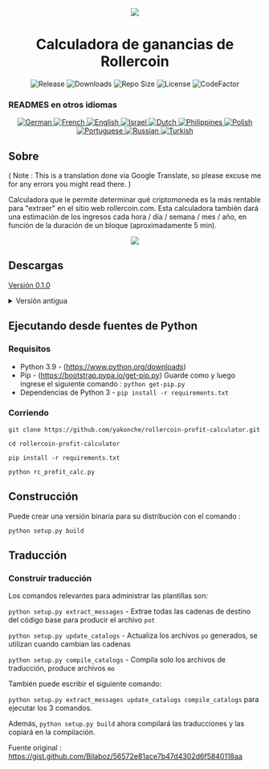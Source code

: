 <p align="center"><img src="https://i.imgur.com/UnThSPW.png"/></p>

<h1 align="center">Calculadora de ganancias de Rollercoin</h1>

<p align="center">
  <img alt="Release" src="https://img.shields.io/github/v/release/yakonche/rollercoin-profit-calculator?style=flat-square&color=00b16a">
  <img alt="Downloads" src="https://img.shields.io/github/downloads/yakonche/rollercoin-profit-calculator/total?style=flat-square&color=0055A4">
  <img alt="Repo Size" src="https://img.shields.io/github/repo-size/yakonche/rollercoin-profit-calculator?style=flat-square&color=FFFFFF">
  <img alt="License" src="https://img.shields.io/github/license/yakonche/rollercoin-profit-calculator?style=flat-square&color=EF4135">
  <img alt="CodeFactor" src="https://www.codefactor.io/repository/github/yakonche/rollercoin-profit-calculator/badge?style=flat-square"/>
</p>

### READMES en otros idiomas

<p align="center">
  <a href="https://github.com/Yakonche/rollercoin-profit-calculator/blob/master/readmes/README-DE.md">
    <img alt="German" src="https://user-images.githubusercontent.com/60564904/111507817-56978680-874b-11eb-8fb2-c66eca9683ec.png">
  </a>
  <a href="https://github.com/Yakonche/rollercoin-profit-calculator/blob/master/readmes/README-FR.md">
    <img alt="French" src="https://user-images.githubusercontent.com/60564904/111509055-9f9c0a80-874c-11eb-851d-f82deebaa5c7.png">
  </a>
  <a href="https://github.com/Yakonche/rollercoin-profit-calculator/blob/master/README.md">
    <img alt="English" src="https://user-images.githubusercontent.com/60564904/111509126-b3477100-874c-11eb-9d87-0f484dfa3ff6.png">
  </a>
  <a href="https://github.com/Yakonche/rollercoin-profit-calculator/blob/master/readmes/README-IL.md">
    <img alt="Israel" src="https://user-images.githubusercontent.com/60564904/111509190-c4907d80-874c-11eb-85fd-9b3fe8e8632a.png">
  </a>
  <a href="https://github.com/Yakonche/rollercoin-profit-calculator/blob/master/readmes/README-NL.md">
    <img alt="Dutch" src="https://user-images.githubusercontent.com/60564904/111509270-da05a780-874c-11eb-9b81-38ec888946dc.png">
  </a>
  <a href="https://github.com/Yakonche/rollercoin-profit-calculator/blob/master/readmes/README-PH.md">
    <img alt="Philippines" src="https://user-images.githubusercontent.com/60564904/111509315-e427a600-874c-11eb-8e73-88d67a15c139.png">
  </a>
  <a href="https://github.com/Yakonche/rollercoin-profit-calculator/blob/master/readmes/README-PL.md">
    <img alt="Polish" src="https://user-images.githubusercontent.com/60564904/111509351-ee49a480-874c-11eb-9205-04cc7ed5eaaf.png">
  </a>
  <a href="https://github.com/Yakonche/rollercoin-profit-calculator/blob/master/readmes/README-PT.md">
    <img alt="Portuguese" src="https://user-images.githubusercontent.com/60564904/111509380-f73a7600-874c-11eb-8a88-6663d90e0f7f.png">
  </a>
  <a href="https://github.com/Yakonche/rollercoin-profit-calculator/blob/master/readmes/README-RU.md">
    <img alt="Russian" src="https://user-images.githubusercontent.com/60564904/111509415-002b4780-874d-11eb-99d3-f877f9744746.png">
  </a>
  <a href="https://github.com/Yakonche/rollercoin-profit-calculator/blob/master/readmes/README-TR.md">
    <img alt="Turkish" src="https://user-images.githubusercontent.com/60564904/111509458-0ae5dc80-874d-11eb-81ae-3a4775e11df5.png">
  </a>
</p>

Sobre
-----

( Note : This is a translation done via Google Translate, so please excuse me for any errors you might read there. )

Calculadora que le permite determinar qué criptomoneda es la más rentable para "extraer" en el sitio web rollercoin.com.
Esta calculadora también dará una estimación de los ingresos cada hora / día / semana / mes / año, en función de la duración de un bloque (aproximadamente 5 min).

<p align="center"><img src="https://user-images.githubusercontent.com/60564904/111250612-ec2cfc00-860d-11eb-98f3-bc8beb837055.png"/></p>

Descargas
---------

[Versión 0.1.0](https://github.com/Yakonche/rollercoin-profit-calculator/releases/tag/0.1.0)

<details>
<summary>Versión antigua</summary>
* [Versión 0.0.5](https://github.com/Yakonche/rollercoin-profit-calculator/releases/tag/0.0.5)
</details>

Ejecutando desde fuentes de Python
----------------------------------

### Requisitos

* Python 3.9 - (https://www.python.org/downloads)
* Pip - (https://bootstrap.pypa.io/get-pip.py) Guarde como y luego ingrese el siguiente comando : `python get-pip.py`
* Dependencias de Python 3 - `pip install -r requirements.txt`

### Corriendo

`git clone https://github.com/yakonche/rollercoin-profit-calculator.git`

`cd rollercoin-profit-calculator`

`pip install -r requirements.txt`

`python rc_profit_calc.py`

Construcción
------------

Puede crear una versión binaria para su distribución con el comando :

`python setup.py build`

Traducción
----------

### Construir traducción

Los comandos relevantes para administrar las plantillas son:

`python setup.py extract_messages` - Extrae todas las cadenas de destino del código base para producir el archivo `pot`

`python setup.py update_catalogs` - Actualiza los archivos `po` generados, se utilizan cuando cambian las cadenas

`python setup.py compile_catalogs` - Compila solo los archivos de traducción, produce archivos `mo`

También puede escribir el siguiente comando:

`python setup.py extract_messages update_catalogs compile_catalogs` para ejecutar los 3 comandos.

Además, `python setup.py build` ahora compilará las traducciones y las copiará en la compilación.



Fuente original : https://gist.github.com/Bilaboz/56572e81ace7b47d4302d6f5840118aa

